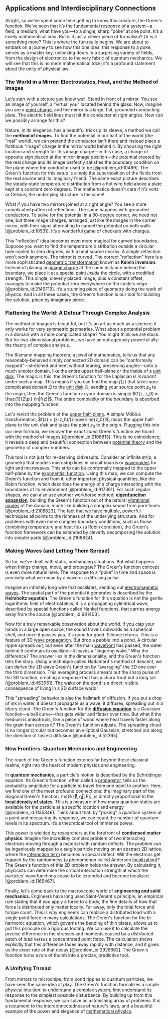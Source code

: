 ## Applications and Interdisciplinary Connections

Alright, so we’ve spent some time getting to know this creature, the Green's function. We’ve seen that it’s the fundamental response of a system—a field, a medium, what have you—to a single, sharp “poke” at one point. It’s a lovely mathematical idea. But is it just a clever piece of formalism? Or is it something more? This is where the fun really begins. We are about to embark on a journey to see how this one idea, this response to a poke, serves as a master key, unlocking doors in a surprising variety of fields, from the design of electronics to the very fabric of quantum mechanics. We will see that this is no mere mathematical trick; it's a profound statement about the unity of physical law.

### The World in a Mirror: Electrostatics, Heat, and the Method of Images

Let’s start with a picture you know well. Stand in front of a mirror. You see an image of yourself, a "virtual you" located behind the glass. Now, imagine you are a [point charge](@article_id:273622), and the mirror is a large, flat, grounded conducting plate. The electric field lines must hit the conductor at right angles. How can we possibly arrange for this?

Nature, in its elegance, has a beautiful trick up its sleeve, a method we call the **method of images**. To find the potential in our half of the world (the "real" world), we can pretend the conductor isn't there and instead place a fictitious "image" charge in the mirror world behind it. By choosing the right location and strength for this image charge—in this case, a charge of opposite sign placed at the mirror-image position—the potential created by the real charge and its image perfectly satisfies the boundary condition on the plane where the conductor used to be [@problem_id:10499]. The Green's function for this setup is simply the superposition of the fields from the real source and its imaginary friend. The same exact picture describes the steady-state temperature distribution from a hot wire held above a plate kept at a constant zero degrees. The mathematics doesn't care if it's volts or Celsius; the underlying structure is the same!

What if you have two mirrors joined at a right angle? You see a more complicated pattern of reflections. The same happens with grounded conductors. To solve for the potential in a 90-degree corner, we need not one, but three image charges, arranged just like the images in the corner mirror, with their signs alternating to cancel the potential on both walls [@problem_id:10531]. It’s a wonderful game of checkers with charges.

This "reflection" idea becomes even more magical for curved boundaries. Suppose you want to find the temperature distribution outside a circular hole cooled to zero degrees, with a heat source nearby. A simple reflection won't work anymore. The mirror is curved. The correct "reflection" here is a more sophisticated [geometric transformation](@article_id:167008) known as **Kelvin inversion**. Instead of placing an [image charge](@article_id:266504) at the same distance behind the boundary, we place it at a special point *inside* the circle, with a modified strength. This single, cleverly placed image, plus a constant offset, manages to make the potential zero everywhere on the circle's edge [@problem_id:2149719]. It’s a stunning piece of geometry doing the work of physics. And in all these cases, the Green's function is our tool for building the solution, piece by imaginary piece.

### Flattening the World: A Detour Through Complex Analysis

The method of images is beautiful, but it's an art as much as a science; it only works for very symmetric geometries. What about a potential problem in a domain with a more complicated shape? You might think we are stuck. But for two-dimensional problems, we have an outrageously powerful ally: the theory of complex analysis.

The Riemann mapping theorem, a jewel of mathematics, tells us that any reasonably-behaved simply connected 2D domain can be "conformally mapped"—stretched and bent without tearing, preserving angles—onto a much simpler domain, like the entire upper half-plane or the inside of a [unit disk](@article_id:171830). The magic is this: the Green's function for the Laplacian is *invariant* under such a map. This means if you can find the map $f(z)$ that takes your complicated domain $\Omega$ to the [unit disk](@article_id:171830) $\mathbb{D}$, sending your source point $z_0$ to the origin, then the Green's function in your domain is simply $G(z, z_0) = \frac{1}{2\pi} \ln|f(z)|$. The entire complexity of the boundary is absorbed into the mapping function!

Let's revisit the problem of the [upper half-plane](@article_id:198625). A simple Möbius transformation, $f(z) = (z-z_0)/(z-\overline{z_0})$, maps the upper half-plane to the unit disk and takes the point $z_0$ to the origin. Plugging this into our new formula, we recover the *exact same* Green's function we found with the method of images [@problem_id:2108813]. This is no coincidence; it reveals a deep and beautiful connection between [potential theory](@article_id:140930) and the geometry of complex numbers.

This tool is not just for re-deriving old results. Consider an infinite strip, a geometry that models microstrip lines in circuit boards or [waveguides](@article_id:197977) for light and microwaves. This strip can be conformally mapped to the upper half-plane by the [exponential function](@article_id:160923). Using this map, we can compute the Green's function and from it, other important physical quantities, like the Robin function, which describes the energy of a charge interacting with the boundaries of its environment [@problem_id:917361]. For such regular shapes, we can also use another workhorse method, **[eigenfunction expansion](@article_id:150966)**, building the Green's function out of the natural [vibrational modes](@article_id:137394) of the domain, much like building a complex sound from pure tones [@problem_id:2108823]. The fact that we have multiple, powerful techniques all points to the richness of the underlying structure. And for problems with even more complex boundary conditions, such as those combining temperature and heat flux (a Robin condition), the Green's function framework can be extended by cleverly decomposing the solution into simpler parts [@problem_id:2108824].

### Making Waves (and Letting Them Spread)

So far, we've dealt with static, unchanging situations. But what happens when things change, move, and propagate? The Green's function concept is even more natural here. The response to a "poke" in time and space is precisely what we mean by a wave or a diffusing pulse.

Imagine an infinitely long wire that oscillates, sending out [electromagnetic waves](@article_id:268591). The spatial part of the potential it generates is described by the **Helmholtz equation**. The Green's function for this equation is not the gentle logarithmic field of electrostatics; it is a propagating cylindrical wave, described by special functions called Hankel functions, that carries energy away from the source [@problem_id:981403].

Now for a truly remarkable observation about the world. If you clap your hands in a large open space, the sound travels outwards as a spherical shell, and once it passes you, it's gone for good. Silence returns. This is a feature of 3D [wave propagation](@article_id:143569). But drop a pebble into a pond. A circular ripple spreads out, but even after the main [wavefront](@article_id:197462) has passed, the water behind it continues to oscillate—it leaves a "lingering wake." Why the difference? The answer lies in the dimensionality, and the Green's function tells the story. Using a technique called Hadamard's method of descent, we can derive the 2D wave Green's function by "averaging" the 3D one over the third dimension. This averaging process smears out the sharp pulse of the 3D function, creating a response that has a sharp front but a long tail [@problem_id:463961]. The wake on the pond is a direct, visible consequence of living in a 2D surface world!

This "spreading" behavior is also the hallmark of diffusion. If you put a drop of ink in water, it doesn't propagate as a wave; it diffuses, spreading out in a blurry cloud. The Green's function for the **[diffusion equation](@article_id:145371)** is a Gaussian function—a bell curve—that gets wider and flatter over time. But what if the medium is anisotropic, like a piece of wood where heat travels faster along the grain than across it? The Green's function adjusts. The spreading cloud is no longer circular but becomes an elliptical Gaussian, stretched out along the direction of fastest diffusion [@problem_id:52365].

### New Frontiers: Quantum Mechanics and Engineering

The reach of the Green's function extends far beyond these classical realms, right into the heart of modern physics and engineering.

In **quantum mechanics**, a particle's motion is described by the Schrödinger equation. Its Green's function, often called a [propagator](@article_id:139064), tells us the probability amplitude for a particle to travel from one point to another. Here, we find one of the most profound connections: the imaginary part of the diagonal Green's function, $\text{Im}[G(\vec{r}, \vec{r}; E)]$, is directly proportional to the **[local density of states](@article_id:136358)**. This is a measure of how many quantum states are available for the particle at a specific location and energy [@problem_id:1135348]. Think about that: by "poking" a quantum system at a point and measuring its response, we can count the number of quantum levels in its spectrum. It’s a theoretical tool of immense power.

This power is wielded by researchers at the forefront of **condensed matter physics**. Imagine the incredibly complex problem of two interacting electrons moving through a material with random defects. The problem can be ingeniously mapped to a *single* particle moving on an abstract 2D lattice, where the [interaction term](@article_id:165786) becomes a special defect. Will the electrons get trapped by the randomness (a phenomenon called Anderson [localization](@article_id:146840))? The Green's function of this 2D problem holds the answer. By calculating it, physicists can determine the critical interaction strength at which the particles' wavefunctions cease to be extended and become localized [@problem_id:1165467].

Finally, let's come back to the macroscopic world of **engineering and solid mechanics**. Engineers have long used Saint-Venant's principle, an empirical rule stating that if you apply a force to a body, the fine details of how that force is distributed only matter locally. Far away, only the total force and torque count. This is why engineers can replace a distributed load with a single point force in many calculations. The Green's function for the bi-harmonic equation, which governs the bending of thin plates, allows us to put this principle on a rigorous footing. We can use it to calculate the precise difference in the stresses and moments caused by a distributed patch of load versus a concentrated point force. The calculation shows explicitly that this difference fades away rapidly with distance, and it gives us the *exact* rate of that decay [@problem_id:2928662]. The Green's function turns a rule of thumb into a precise, predictive tool.

### A Unifying Thread

From mirrors to microchips, from pond ripples to quantum particles, we have seen the same idea at play. The Green's function formalizes a simple physical intuition: to understand a complex system, first understand its response to the simplest possible disturbance. By building up from this fundamental response, we can solve an astonishing array of problems. It is a testament to the interconnectedness of nature's laws, and a beautiful example of the power and elegance of [mathematical physics](@article_id:264909).